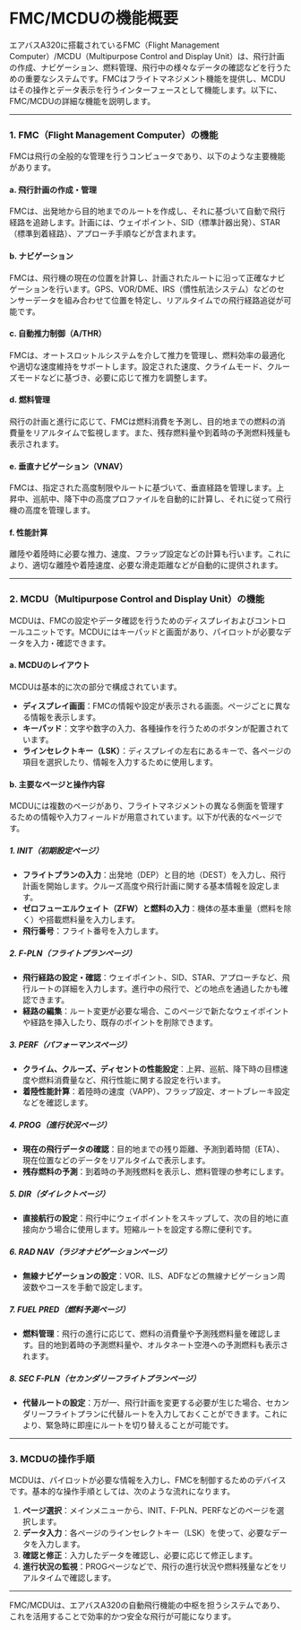 # FMC/MCDUの機能概要
エアバスA320に搭載されているFMC（Flight Management Computer）/MCDU（Multipurpose Control and Display Unit）は、飛行計画の作成、ナビゲーション、燃料管理、飛行中の様々なデータの確認などを行うための重要なシステムです。FMCはフライトマネジメント機能を提供し、MCDUはその操作とデータ表示を行うインターフェースとして機能します。以下に、FMC/MCDUの詳細な機能を説明します。

---

### 1. **FMC（Flight Management Computer）の機能**

FMCは飛行の全般的な管理を行うコンピュータであり、以下のような主要機能があります。

#### a. **飛行計画の作成・管理**
FMCは、出発地から目的地までのルートを作成し、それに基づいて自動で飛行経路を追跡します。計画には、ウェイポイント、SID（標準計器出発）、STAR（標準到着経路）、アプローチ手順などが含まれます。

#### b. **ナビゲーション**
FMCは、飛行機の現在の位置を計算し、計画されたルートに沿って正確なナビゲーションを行います。GPS、VOR/DME、IRS（慣性航法システム）などのセンサーデータを組み合わせて位置を特定し、リアルタイムでの飛行経路追従が可能です。

#### c. **自動推力制御（A/THR）**
FMCは、オートスロットルシステムを介して推力を管理し、燃料効率の最適化や適切な速度維持をサポートします。設定された速度、クライムモード、クルーズモードなどに基づき、必要に応じて推力を調整します。

#### d. **燃料管理**
飛行の計画と進行に応じて、FMCは燃料消費を予測し、目的地までの燃料の消費量をリアルタイムで監視します。また、残存燃料量や到着時の予測燃料残量も表示されます。

#### e. **垂直ナビゲーション（VNAV）**
FMCは、指定された高度制限やルートに基づいて、垂直経路を管理します。上昇中、巡航中、降下中の高度プロファイルを自動的に計算し、それに従って飛行機の高度を管理します。

#### f. **性能計算**
離陸や着陸時に必要な推力、速度、フラップ設定などの計算も行います。これにより、適切な離陸や着陸速度、必要な滑走距離などが自動的に提供されます。

---

### 2. **MCDU（Multipurpose Control and Display Unit）の機能**

MCDUは、FMCの設定やデータ確認を行うためのディスプレイおよびコントロールユニットです。MCDUにはキーパッドと画面があり、パイロットが必要なデータを入力・確認できます。

#### a. **MCDUのレイアウト**
MCDUは基本的に次の部分で構成されています。

- **ディスプレイ画面**：FMCの情報や設定が表示される画面。ページごとに異なる情報を表示します。
- **キーパッド**：文字や数字の入力、各種操作を行うためのボタンが配置されています。
- **ラインセレクトキー（LSK）**：ディスプレイの左右にあるキーで、各ページの項目を選択したり、情報を入力するために使用します。

#### b. **主要なページと操作内容**
MCDUには複数のページがあり、フライトマネジメントの異なる側面を管理するための情報や入力フィールドが用意されています。以下が代表的なページです。

##### 1. **INIT（初期設定ページ）**
- **フライトプランの入力**：出発地（DEP）と目的地（DEST）を入力し、飛行計画を開始します。クルーズ高度や飛行計画に関する基本情報を設定します。
- **ゼロフューエルウェイト（ZFW）と燃料の入力**：機体の基本重量（燃料を除く）や搭載燃料量を入力します。
- **飛行番号**：フライト番号を入力します。

##### 2. **F-PLN（フライトプランページ）**
- **飛行経路の設定・確認**：ウェイポイント、SID、STAR、アプローチなど、飛行ルートの詳細を入力します。進行中の飛行で、どの地点を通過したかも確認できます。
- **経路の編集**：ルート変更が必要な場合、このページで新たなウェイポイントや経路を挿入したり、既存のポイントを削除できます。

##### 3. **PERF（パフォーマンスページ）**
- **クライム、クルーズ、ディセントの性能設定**：上昇、巡航、降下時の目標速度や燃料消費量など、飛行性能に関する設定を行います。
- **着陸性能計算**：着陸時の速度（VAPP）、フラップ設定、オートブレーキ設定などを確認します。

##### 4. **PROG（進行状況ページ）**
- **現在の飛行データの確認**：目的地までの残り距離、予測到着時間（ETA）、現在位置などのデータをリアルタイムで表示します。
- **残存燃料の予測**：到着時の予測残燃料を表示し、燃料管理の参考にします。

##### 5. **DIR（ダイレクトページ）**
- **直接航行の設定**：飛行中にウェイポイントをスキップして、次の目的地に直接向かう場合に使用します。短縮ルートを設定する際に便利です。

##### 6. **RAD NAV（ラジオナビゲーションページ）**
- **無線ナビゲーションの設定**：VOR、ILS、ADFなどの無線ナビゲーション周波数やコースを手動で設定します。

##### 7. **FUEL PRED（燃料予測ページ）**
- **燃料管理**：飛行の進行に応じて、燃料の消費量や予測残燃料量を確認します。目的地到着時の予測燃料量や、オルタネート空港への予測燃料も表示されます。

##### 8. **SEC F-PLN（セカンダリーフライトプランページ）**
- **代替ルートの設定**：万が一、飛行計画を変更する必要が生じた場合、セカンダリーフライトプランに代替ルートを入力しておくことができます。これにより、緊急時に即座にルートを切り替えることが可能です。

---

### 3. **MCDUの操作手順**
MCDUは、パイロットが必要な情報を入力し、FMCを制御するためのデバイスです。基本的な操作手順としては、次のような流れになります。

1. **ページ選択**：メインメニューから、INIT、F-PLN、PERFなどのページを選択します。
2. **データ入力**：各ページのラインセレクトキー（LSK）を使って、必要なデータを入力します。
3. **確認と修正**：入力したデータを確認し、必要に応じて修正します。
4. **進行状況の監視**：PROGページなどで、飛行の進行状況や燃料残量などをリアルタイムで確認します。

---

FMC/MCDUは、エアバスA320の自動飛行機能の中枢を担うシステムであり、これを活用することで効率的かつ安全な飛行が可能になります。